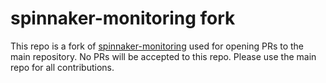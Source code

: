 # spinnaker-monitoring fork

This repo is a fork of [spinnaker-monitoring](https://github.com/spinnaker/spinnaker-monitoring) used for opening PRs to the main repository. No PRs will be accepted to this repo. Please use the main repo for all contributions.
